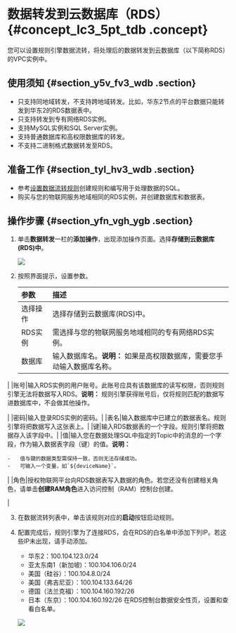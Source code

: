 # 数据转发到云数据库（RDS） {#concept_lc3_5pt_tdb .concept}

您可以设置规则引擎数据流转，将处理后的数据转发到云数据库（以下简称RDS）的VPC实例中。

## 使用须知 {#section_y5v_fv3_wdb .section}

-   只支持同地域转发，不支持跨地域转发。比如，华东2节点的平台数据只能转发到华东2的RDS数据表中。
-   只支持转发到专有网络RDS实例。
-   支持MySQL实例和SQL Server实例。
-   支持普通数据库和高权限数据库的转发。
-   不支持二进制格式数据转发至RDS。

## 准备工作 {#section_tyl_hv3_wdb .section}

-   参考[设置数据流转规则](cn.zh-CN/用户指南/规则引擎/数据流转/设置数据流转规则.md#)创建规则和编写用于处理数据的SQL。
-   购买与您的物联网服务地域相同的RDS实例，并创建数据库和数据表。

## 操作步骤 {#section_yfn_vgh_ygb .section}

1.  单击**数据转发**一栏的**添加操作**，出现添加操作页面。选择**存储到云数据库\(RDS\)中**。

    ![](http://static-aliyun-doc.oss-cn-hangzhou.aliyuncs.com/assets/img/7547/15562704322856_zh-CN.png)

2.  按照界面提示，设置参数。

    |参数|描述|
    |:-|:-|
    |选择操作|选择存储到云数据库\(RDS\)中。|
    |RDS实例|需选择与您的物联网服务地域相同的专有网络RDS实例。|
    |数据库|输入数据库名。**说明：** 如果是高权限数据库，需要您手动输入数据库名称。

|
    |账号|输入RDS实例的用户账号。此账号应具有该数据库的读写权限，否则规则引擎无法将数据写入RDS。**说明：** 规则引擎获得账号后，仅将规则匹配的数据写进数据库中，不会做其他操作。

|
    |密码|输入登录RDS实例的密码。|
    |表名|输入数据库中已建立的数据表名。规则引擎将把数据写入这张表上。|
    |键|输入RDS数据表的一个字段。规则引擎将把数据存入该字段中。|
    |值|输入您在数据处理SQL中指定的Topic中的消息的一个字段，作为输入数据表字段（键）的值。**说明：** 

    -   值与键的数据类型需保持一致，否则无法存储成功。
    -   可输入一个变量，如`${deviceName}`。
|
    |角色|授权物联网平台向RDS数据表写入数据的角色。若您还没有创建相关角色，请单击**创建RAM角色**进入访问控制（RAM）控制台创建。

|

3.  在数据流转列表中，单击该规则对应的**启动**按钮启动规则。
4.  配置完成后，规则引擎为了连接RDS，会在RDS的白名单中添加下列IP。若这些IP未出现，请手动添加。

    -   华东2：100.104.123.0/24
    -   亚太东南1（新加坡\)：100.104.106.0/24
    -   美国（硅谷）：100.104.8.0/24
    -   美国（弗吉尼亚）：100.104.133.64/26
    -   德国（法兰克福）：100.104.160.192/26
    -   日本（东京）：100.104.160.192/26
    在RDS控制台数据安全性页，设置和查看白名单。

    ![](http://static-aliyun-doc.oss-cn-hangzhou.aliyuncs.com/assets/img/7547/15562704323010_zh-CN.png)


